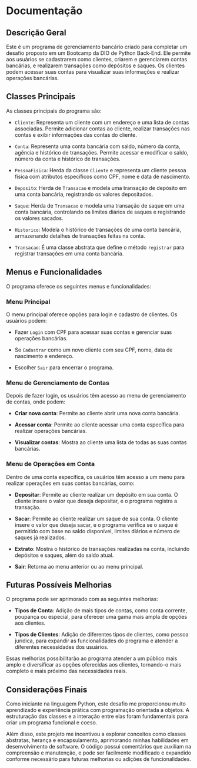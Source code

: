 # Documentação

## Descrição Geral
Este é um programa de gerenciamento bancário criado para completar um desafio proposto em um Bootcamp da DIO de Python Back-End. Ele permite aos usuários se cadastrarem como clientes, criarem e gerenciarem contas bancárias, e realizarem transações como depósitos e saques. Os clientes podem acessar suas contas para visualizar suas informações e realizar operações bancárias.

## Classes Principais
As classes principais do programa são:

- `Cliente`: Representa um cliente com um endereço e uma lista de contas associadas. Permite adicionar contas ao cliente, realizar transações nas contas e exibir informações das contas do cliente.

- `Conta`: Representa uma conta bancária com saldo, número da conta, agência e histórico de transações. Permite acessar e modificar o saldo, número da conta e histórico de transações.

- `PessoaFisica`: Herda da classe `Cliente` e representa um cliente pessoa física com atributos específicos como CPF, nome e data de nascimento.

- `Deposito`: Herda de `Transacao` e modela uma transação de depósito em uma conta bancária, registrando os valores depositados.

- `Saque`: Herda de `Transacao` e modela uma transação de saque em uma conta bancária, controlando os limites diários de saques e registrando os valores sacados.

- `Historico`: Modela o histórico de transações de uma conta bancária, armazenando detalhes de transações feitas na conta.

- `Transacao`: É uma classe abstrata que define o método `registrar` para registrar transações em uma conta bancária.

## Menus e Funcionalidades
O programa oferece os seguintes menus e funcionalidades:

### Menu Principal
O menu principal oferece opções para login e cadastro de clientes. Os usuários podem:

- Fazer `Login` com CPF para acessar suas contas e gerenciar suas operações bancárias.

- Se `Cadastrar` como um novo cliente com seu CPF, nome, data de nascimento e endereço.

- Escolher `Sair` para encerrar o programa.

### Menu de Gerenciamento de Contas
Depois de fazer login, os usuários têm acesso ao menu de gerenciamento de contas, onde podem:

- **Criar nova conta**: Permite ao cliente abrir uma nova conta bancária.

- **Acessar conta**: Permite ao cliente acessar uma conta específica para realizar operações bancárias.

- **Visualizar contas**: Mostra ao cliente uma lista de todas as suas contas bancárias.

### Menu de Operações em Conta
Dentro de uma conta específica, os usuários têm acesso a um menu para realizar operações em suas contas bancárias, como:

- **Depositar**: Permite ao cliente realizar um depósito em sua conta. O cliente insere o valor que deseja depositar, e o programa registra a transação.

- **Sacar**: Permite ao cliente realizar um saque de sua conta. O cliente insere o valor que deseja sacar, e o programa verifica se o saque é permitido com base no saldo disponível, limites diários e número de saques já realizados.

- **Extrato**: Mostra o histórico de transações realizadas na conta, incluindo depósitos e saques, além do saldo atual.

- **Sair**: Retorna ao menu anterior ou ao menu principal.

## Futuras Possíveis Melhorias
O programa pode ser aprimorado com as seguintes melhorias:

- **Tipos de Conta**: Adição de mais tipos de contas, como conta corrente, poupança ou especial, para oferecer uma gama mais ampla de opções aos clientes.

- **Tipos de Clientes**: Adição de diferentes tipos de clientes, como pessoa jurídica, para expandir as funcionalidades do programa e atender a diferentes necessidades dos usuários.

Essas melhorias possibilitarão ao programa atender a um público mais amplo e diversificar as opções oferecidas aos clientes, tornando-o mais completo e mais próximo das necessidades reais.

## Considerações Finais
Como iniciante na linguagem Python, este desafio me proporcionou muito aprendizado e experiência prática com programação orientada a objetos. A estruturação das classes e a interação entre elas foram fundamentais para criar um programa funcional e coeso.

Além disso, este projeto me incentivou a explorar conceitos como classes abstratas, herança e encapsulamento, aprimorando minhas habilidades em desenvolvimento de software. O código possui comentários que auxiliam na compreensão e manutenção, e pode ser facilmente modificado e expandido conforme necessário para futuras melhorias ou adições de funcionalidades.